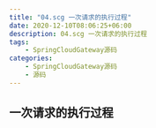 ```yaml
---
title: "04.scg 一次请求的执行过程"
date: 2020-12-10T08:06:25+06:00
description: 04.scg 一次请求的执行过程
tags:
    - SpringCloudGateway源码
categories:
    - SpringCloudGateway源码
    - 源码
---
```


## 一次请求的执行过程
